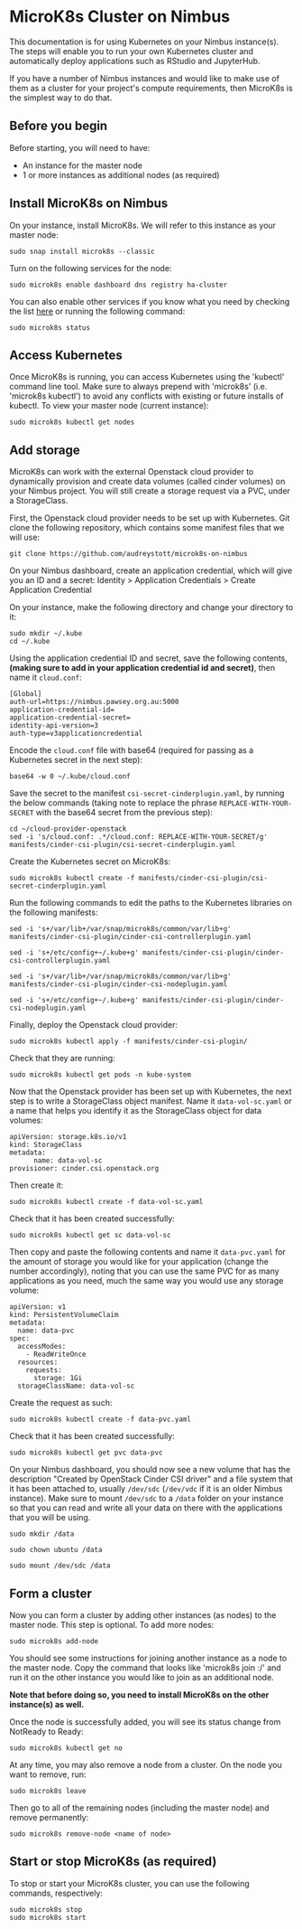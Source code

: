 # MicroK8s Cluster on Nimbus

This documentation is for using Kubernetes on your Nimbus instance(s). The steps will enable you to run your own Kubernetes cluster and automatically deploy applications such as RStudio and JupyterHub.

If you have a number of Nimbus instances and would like to make use of them as a cluster for your project's compute requirements, then MicroK8s is the simplest way to do that.

## Before you begin

Before starting, you will need to have:
- An instance for the master node
- 1 or more instances as additional nodes (as required)

## Install MicroK8s on Nimbus

On your instance, install MicroK8s. We will refer to this instance as your master node:

	sudo snap install microk8s --classic

Turn on the following services for the node:

	sudo microk8s enable dashboard dns registry ha-cluster

You can also enable other services if you know what you need by checking the list [here](https://microk8s.io/docs/addons#heading--list) or running the following command: 

	sudo microk8s status	

## Access Kubernetes

Once MicroK8s is running, you can access Kubernetes using the 'kubectl' command line tool. Make sure to always prepend with 'microk8s' (i.e. 'microk8s kubectl') to avoid any conflicts with existing or future installs of kubectl.
To view your master node (current instance):

	sudo microk8s kubectl get nodes

## Add storage

MicroK8s can work with the external Openstack cloud provider to dynamically provision and create data volumes (called cinder volumes) on your Nimbus project. You will still create a storage request via a PVC, under a StorageClass.

First, the Openstack cloud provider needs to be set up with Kubernetes. Git clone the following repository, which contains some manifest files that we will use:

	git clone https://github.com/audreystott/microk8s-on-nimbus

On your Nimbus dashboard, create an application credential, which will give you an ID and a secret:
Identity > Application Credentials > Create Application Credential

On your instance, make the following directory and change your directory to it:

	sudo mkdir ~/.kube
	cd ~/.kube

Using the application credential ID and secret, save the following contents, **(making sure to add in your application credential id and secret)**, then  name it `cloud.conf`:

	[Global]
	auth-url=https://nimbus.pawsey.org.au:5000
	application-credential-id=
	application-credential-secret=
	identity-api-version=3
	auth-type=v3applicationcredential

Encode the `cloud.conf` file with base64 (required for passing as a Kubernetes secret in the next step):

	base64 -w 0 ~/.kube/cloud.conf

Save the secret to the manifest `csi-secret-cinderplugin.yaml`, by running the below commands (taking note to replace the phrase `REPLACE-WITH-YOUR-SECRET` with the base64 secret from the previous step):

	cd ~/cloud-provider-openstack
	sed -i 's/cloud.conf: .*/cloud.conf: REPLACE-WITH-YOUR-SECRET/g' manifests/cinder-csi-plugin/csi-secret-cinderplugin.yaml

Create the Kubernetes secret on MicroK8s:

	sudo microk8s kubectl create -f manifests/cinder-csi-plugin/csi-secret-cinderplugin.yaml

Run the following commands to edit the paths to the Kubernetes libraries on the following manifests:

	sed -i 's+/var/lib+/var/snap/microk8s/common/var/lib+g' manifests/cinder-csi-plugin/cinder-csi-controllerplugin.yaml
 
	sed -i 's+/etc/config+~/.kube+g' manifests/cinder-csi-plugin/cinder-csi-controllerplugin.yaml
 
	sed -i 's+/var/lib+/var/snap/microk8s/common/var/lib+g' manifests/cinder-csi-plugin/cinder-csi-nodeplugin.yaml
 
	sed -i 's+/etc/config+~/.kube+g' manifests/cinder-csi-plugin/cinder-csi-nodeplugin.yaml

Finally, deploy the Openstack cloud provider:

	sudo microk8s kubectl apply -f manifests/cinder-csi-plugin/

Check that they are running:

	sudo microk8s kubectl get pods -n kube-system

Now that the Openstack provider has been set up with Kubernetes, the next step is to write a StorageClass object manifest. Name it `data-vol-sc.yaml` or a name that helps you identify it as the StorageClass object for data volumes:

	apiVersion: storage.k8s.io/v1
	kind: StorageClass
	metadata:
          name: data-vol-sc
	provisioner: cinder.csi.openstack.org

Then create it:

	sudo microk8s kubectl create -f data-vol-sc.yaml

Check that it has been created successfully:

	sudo microk8s kubectl get sc data-vol-sc

Then copy and paste the following contents and name it `data-pvc.yaml` for the amount of storage you would like for your application (change the number accordingly), noting that you can use the same PVC for as many applications as you need, much the same way you would use any storage volume:

	apiVersion: v1
	kind: PersistentVolumeClaim
	metadata:
	  name: data-pvc
	spec:
	  accessModes:
	    - ReadWriteOnce
	  resources:
	    requests:
	      storage: 1Gi
	  storageClassName: data-vol-sc

Create the request as such:

	sudo microk8s kubectl create -f data-pvc.yaml

Check that it has been created successfully:
	
	sudo microk8s kubectl get pvc data-pvc

On your Nimbus dashboard, you should now see a new volume that has the description "Created by OpenStack Cinder CSI driver" and a file system that it has been attached to, usually `/dev/sdc` (`/dev/vdc` if it is an older Nimbus instance). Make sure to mount `/dev/sdc` to a `/data` folder on your instance so that you can read and write all your data on there with the applications that you will be using.

	sudo mkdir /data
 
	sudo chown ubuntu /data
 
	sudo mount /dev/sdc /data

## Form a cluster

Now you can form a cluster by adding other instances (as nodes) to the master node. This step is optional. To add more nodes:

    sudo microk8s add-node

You should see some instructions for joining another instance as a node to the master node. Copy the command that looks like 'microk8s join <master>:<port>/<token>' and run it on the other instance you would like to join as an additional node.

**Note that before doing so, you need to install MicroK8s on the other instance(s) as well.**

Once the node is successfully added, you will see its status change from NotReady to Ready:

    sudo microk8s kubectl get no

At any time, you may also remove a node from a cluster. On the node you want to remove, run:

    sudo microk8s leave

Then go to all of the remaining nodes (including the master node) and remove permanently:

    sudo microk8s remove-node <name of node>

## Start or stop MicroK8s (as required)

To stop or start your MicroK8s cluster, you can use the following commands, respectively:

    sudo microk8s stop
    sudo microk8s start
